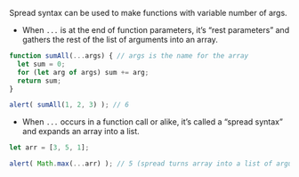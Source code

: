 Spread syntax can be used to make functions with variable number of args.

- When `...` is at the end of function parameters, it’s “rest parameters” and gathers the rest of the list of arguments into an array.
```javascript
function sumAll(...args) { // args is the name for the array
  let sum = 0;
  for (let arg of args) sum += arg;
  return sum;
}

alert( sumAll(1, 2, 3) ); // 6
```

- When `...` occurs in a function call or alike, it’s called a “spread syntax” and expands an array into a list.
```javascript
let arr = [3, 5, 1];

alert( Math.max(...arr) ); // 5 (spread turns array into a list of arguments)
```